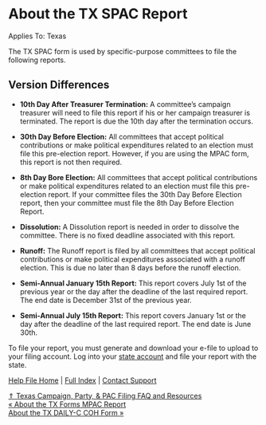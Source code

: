  About the TX SPAC Report
==========

Applies To: Texas

The TX SPAC form is used by specific-purpose committees to file the following reports.

Version Differences
----------

* **10th Day After Treasurer Termination:** A committee’s campaign treasurer will need to file this report if his or her campaign treasurer is terminated. The report is due the 10th day after the termination occurs. 

* **30th Day Before Election:** All committees that accept political contributions or make political expenditures related to an election must file this pre-election report. However, if you are using the MPAC form, this report is not then required. 

* **8th Day Bore Election:** All committees that accept political contributions or make political expenditures related to an election must file this pre-election report. If your committee files the 30th Day Before Election report, then your committee must file the 8th Day Before Election Report.

* **Dissolution:** A Dissolution report is needed in order to dissolve the committee. There is no fixed deadline associated with this report. 

* **Runoff:** The Runoff report is filed by all committees that accept political contributions or make political expenditures associated with a runoff election. This is due no later than 8 days before the runoff election. 

* **Semi-Annual January 15th Report:** This report covers July 1st of the previous year or the day after the deadline of the last required report. The end date is December 31st of the previous year. 

* **Semi-Annual July 15th Report:** This report covers January 1st or the day after the deadline of the last required report. The end date is June 30th. 

To file your report, you must generate and download your e-file to upload to your filing account. Log into your [state account](https://www.ethics.state.tx.us/File/) and file your report with the state.

[Help File Home](/help/) | [Full Index](/Help-File-Directory/) | [Contact Support](mailto:support@ISPolitical.com)

[⇑ Texas Campaign, Party, & PAC Filing FAQ and Resources](/Texas-Campaign-Party-PAC-Filing-FAQ-and-Resources)  
[« About the TX Forms MPAC Report](/About-the-TX-Forms-MPAC-Report)  
[About the TX DAILY-C COH Form »](/About-the-TX-DAILY-C-COH-Form)